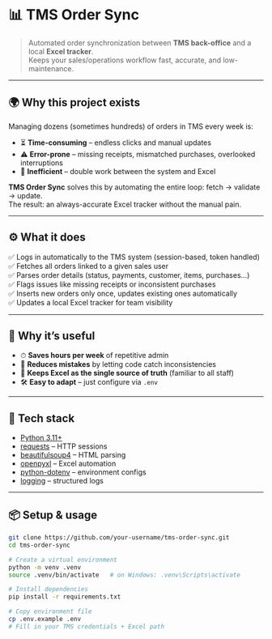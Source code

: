 # 📊 TMS Order Sync

> Automated order synchronization between **TMS back-office** and a local **Excel tracker**.  
> Keeps your sales/operations workflow fast, accurate, and low-maintenance.

---

## 🌍 Why this project exists

Managing dozens (sometimes hundreds) of orders in TMS every week is:

- ⏳ **Time-consuming** – endless clicks and manual updates  
- ⚠️ **Error-prone** – missing receipts, mismatched purchases, overlooked interruptions  
- 🔄 **Inefficient** – double work between the system and Excel  

**TMS Order Sync** solves this by automating the entire loop: fetch → validate → update.  
The result: an always-accurate Excel tracker without the manual pain.

---

## ⚙️ What it does

✅ Logs in automatically to the TMS system (session-based, token handled)  
✅ Fetches all orders linked to a given sales user  
✅ Parses order details (status, payments, customer, items, purchases…)  
✅ Flags issues like missing receipts or inconsistent purchases  
✅ Inserts new orders only once, updates existing ones automatically  
✅ Updates a local Excel tracker for team visibility  

---

## 🚀 Why it’s useful

- ⏱ **Saves hours per week** of repetitive admin  
- 🧾 **Reduces mistakes** by letting code catch inconsistencies  
- 📑 **Keeps Excel as the single source of truth** (familiar to all staff)  
- 🛠 **Easy to adapt** – just configure via `.env`  

---

## 🔧 Tech stack

- [Python 3.11+](https://www.python.org/)  
- [requests](https://pypi.org/project/requests/) – HTTP sessions  
- [beautifulsoup4](https://pypi.org/project/beautifulsoup4/) – HTML parsing  
- [openpyxl](https://pypi.org/project/openpyxl/) – Excel automation  
- [python-dotenv](https://pypi.org/project/python-dotenv/) – environment configs  
- [logging](https://docs.python.org/3/library/logging.html) – structured logs  

---

## 📦 Setup & usage

```bash
git clone https://github.com/your-username/tms-order-sync.git
cd tms-order-sync

# Create a virtual environment
python -m venv .venv
source .venv/bin/activate   # on Windows: .venv\Scripts\activate

# Install dependencies
pip install -r requirements.txt

# Copy environment file
cp .env.example .env
# Fill in your TMS credentials + Excel path
